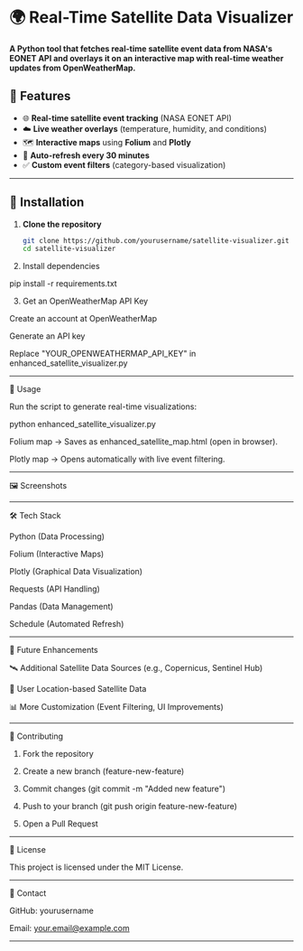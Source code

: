 
# 🌍 Real-Time Satellite Data Visualizer

**A Python tool that fetches real-time satellite event data from NASA's EONET API and overlays it on an interactive map with real-time weather updates from OpenWeatherMap.**  

## 🚀 Features
- 🌐 **Real-time satellite event tracking** (NASA EONET API)
- ☁️ **Live weather overlays** (temperature, humidity, and conditions)
- 🗺️ **Interactive maps** using **Folium** and **Plotly**
- 🔄 **Auto-refresh every 30 minutes**
- ✅ **Custom event filters** (category-based visualization)

---

## 📌 Installation
1. **Clone the repository**  
   ```bash
   git clone https://github.com/yourusername/satellite-visualizer.git
   cd satellite-visualizer

2. Install dependencies

pip install -r requirements.txt


3. Get an OpenWeatherMap API Key

Create an account at OpenWeatherMap

Generate an API key

Replace "YOUR_OPENWEATHERMAP_API_KEY" in enhanced_satellite_visualizer.py





---

📜 Usage

Run the script to generate real-time visualizations:

python enhanced_satellite_visualizer.py

Folium map → Saves as enhanced_satellite_map.html (open in browser).

Plotly map → Opens automatically with live event filtering.



---

🖼️ Screenshots




---

🛠 Tech Stack

Python (Data Processing)

Folium (Interactive Maps)

Plotly (Graphical Data Visualization)

Requests (API Handling)

Pandas (Data Management)

Schedule (Automated Refresh)



---

📅 Future Enhancements

🛰️ Additional Satellite Data Sources (e.g., Copernicus, Sentinel Hub)

📍 User Location-based Satellite Data

📊 More Customization (Event Filtering, UI Improvements)



---

🤝 Contributing

1. Fork the repository


2. Create a new branch (feature-new-feature)


3. Commit changes (git commit -m "Added new feature")


4. Push to your branch (git push origin feature-new-feature)


5. Open a Pull Request




---

📜 License

This project is licensed under the MIT License.


---

📧 Contact

GitHub: yourusername

Email: your.email@example.com


---
